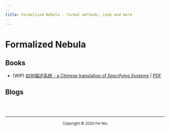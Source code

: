 ```yaml
---
--
title: Formalized Nebula - formal methods, code and more
--
---
```


# Formalized Nebula

## Books

- (WIP) [如何描述系统 - a Chinese translation of _Specifying Systems_](https://fniu.github.com/specifying-systems-cn) | [PDF](https://github.com/fniu/specifying-systems-cn/raw/master/specifying-systems-cn.pdf)

## Blogs

<br>

<br>

<hr><center><small>Copyright © 2020 Fei Niu</small></center>


